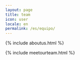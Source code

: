 ```yaml
---
layout: page
title: team
icon: user
locale: en
permalink: /es/equipo/
---
```


{% include aboutus.html %}

{% include meetourteam.html %}
